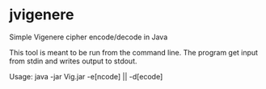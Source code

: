 # jvigenere
Simple Vigenere cipher encode/decode in Java

This tool is meant to be run from the command line.
The program get input from stdin and writes output to stdout.

Usage:
java -jar Vig.jar -e[ncode] || -d[ecode] <KEY>
